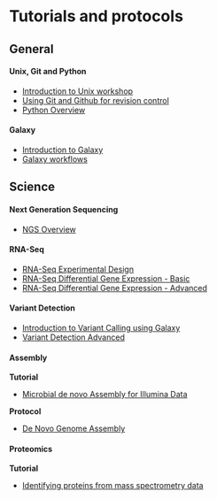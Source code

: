 # Tutorials and protocols

## General

#### Unix, Git and Python

* [Introduction to Unix workshop](unix/index.md)
* [Using Git and Github for revision control](using_git/Using_Git.md)
* [Python Overview](python_overview/python_overview.md)

#### Galaxy

* [Introduction to Galaxy](galaxy_101/galaxy_101.md)
* [Galaxy workflows](galaxy-workflows/galaxy-workflows.md)

## Science

#### Next Generation Sequencing

* [NGS Overview](ngs_overview/NGS_Overview.md)

#### RNA-Seq

* [RNA-Seq Experimental Design](rna_seq_exp_design/rna_seq_experimental_design.md)
* [RNA-Seq Differential Gene Expression - Basic](rna_seq_dge_basic/rna_seq_basic_tutorial.md)
* [RNA-Seq Differential Gene Expression - Advanced](rna_seq_dge_advanced/rna_seq_advanced_tutorial.md)

#### Variant Detection

* [Introduction to Variant Calling using Galaxy](variant_calling_galaxy_1/variant_calling_galaxy_1.md)
* [Variant Detection Advanced](var_detect_advanced/var_detect_advanced_background.md)

#### Assembly

**Tutorial**

* [Microbial de novo Assembly for Illumina Data](assembly/assembly.md)

**Protocol**

* [De Novo Genome Assembly](assembly/assembly-protocol.md)

#### Proteomics

**Tutorial**

* [Identifying proteins from mass spectrometry data](proteomics_basic/proteomics_basic.md)
